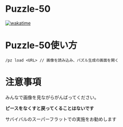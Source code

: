 # Puzzle-50

[![wakatime](https://wakatime.com/badge/user/3e1fa685-0d56-45b2-8cd9-2db5b061c34a/project/0af22d2f-12d5-4e55-9ad7-aae4fd56977c.svg)](https://wakatime.com/badge/user/3e1fa685-0d56-45b2-8cd9-2db5b061c34a/project/0af22d2f-12d5-4e55-9ad7-aae4fd56977c)

# Puzzle-50使い方

```
/pz load <URL> // 画像を読み込み、パズル生成の画面を開く
```

# 注意事項

みんなで画像を見ながらがんばってください。

**ピースをなくすと戻ってくることはないです**

サバイバルのスーパーフラットでの実施をお勧めします
